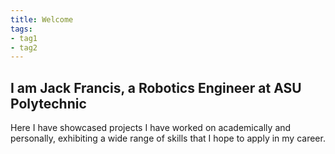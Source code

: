 ```yaml
---
title: Welcome
tags:
- tag1
- tag2
---
```


## I am Jack Francis, a Robotics Engineer at ASU Polytechnic

Here I have showcased projects I have worked on academically and personally, exhibiting a wide range of skills that I hope to apply in my career.
